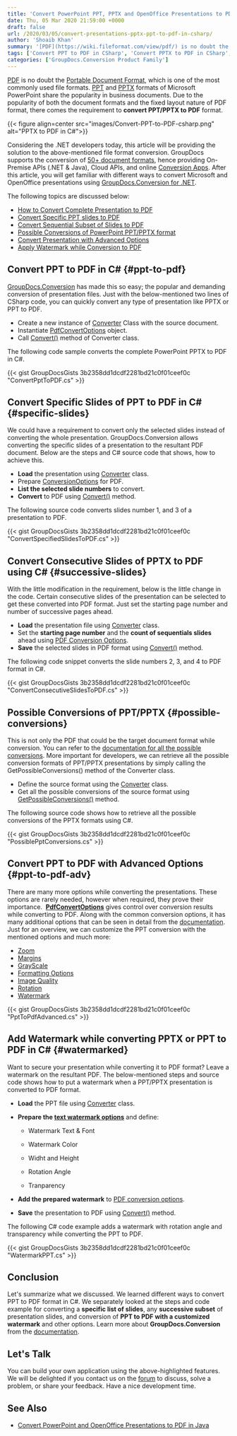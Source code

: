 ```yaml
---
title: 'Convert PowerPoint PPT, PPTX and OpenOffice Presentations to PDF in C#'
date: Thu, 05 Mar 2020 21:59:00 +0000
draft: false
url: /2020/03/05/convert-presentations-pptx-ppt-to-pdf-in-csharp/
author: 'Shoaib Khan'
summary: '[PDF](https://wiki.fileformat.com/view/pdf/) is no doubt the [Portable Document Format](https://en.wikipedia.org/wiki/PDF), which is one of the most commonly used file formats. [PPT](https://wiki.fileformat.com/presentation/ppt/) and [PPTX](https://wiki.fileformat.com/presentation/pptx/) formats of Microsoft PowerPoint share the popularity in business documents. Due to the popularity of both the document formats and the fixed layout nature of PDF format, there comes the requirement to **convert PPT/PPTX to PDF** format.'
tags: ['Convert PPT to PDF in CSharp', 'Convert PPTX to PDF in CSharp', 'CSharp PPT to PDF', 'CSharp PPTX to PDF', ]
categories: ['GroupDocs.Conversion Product Family']
---
```


[PDF](https://wiki.fileformat.com/view/pdf/) is no doubt the [Portable Document Format](https://en.wikipedia.org/wiki/PDF), which is one of the most commonly used file formats. [PPT](https://wiki.fileformat.com/presentation/ppt/) and [PPTX](https://wiki.fileformat.com/presentation/pptx/) formats of Microsoft PowerPoint share the popularity in business documents. Due to the popularity of both the document formats and the fixed layout nature of PDF format, there comes the requirement to **convert PPT/PPTX to PDF** format.



{{< figure align=center src="images/Convert-PPT-to-PDF-csharp.png" alt="PPTX to PDF in C#">}}


Considering the .NET developers today, this article will be providing the solution to the above-mentioned file format conversion. GroupDocs supports the conversion of [50+ document formats](https://docs.groupdocs.com/conversion/net/supported-document-formats/), hence providing On-Premise APIs (.NET & Java), Cloud APIs, and online [Conversion Apps](https://products.groupdocs.app/conversion/family). After this article, you will get familiar with different ways to convert Microsoft and OpenOffice presentations using [GroupDocs.Conversion for .NET](https://products.groupdocs.com/conversion/net).

The following topics are discussed below:

*   [How to Convert Complete Presentation to PDF](#ppt-to-pdf)
*   [Convert Specific PPT slides to PDF](#specific-slides)
*   [Convert Sequential Subset of Slides to PDF](#successive-slides)
*   [Possible Conversions of PowerPoint PPT/PPTX format](#possible-conversions)
*   [Convert Presentation with Advanced Options](#ppt-to-pdf-adv)
*   [Apply Watermark while Conversion to PDF](#watermarked)

## Convert PPT to PDF in C# {#ppt-to-pdf}

[GroupDocs.Conversion](https://products.groupdocs.com/conversion) has made this so easy; the popular and demanding conversion of presentation files. Just with the below-mentioned two lines of CSharp code, you can quickly convert any type of presentation like PPTX or PPT to PDF.

*   Create a new instance of [Converter](https://apireference.groupdocs.com/net/conversion/groupdocs.conversion/converter) Class with the source document.
*   Instantiate [PdfConvertOptions](https://apireference.groupdocs.com/net/conversion/groupdocs.conversion.options.convert/pdfconvertoptions) object.
*   Call [Convert()](https://apireference.groupdocs.com/net/conversion/groupdocs.conversion/converter/methods/convert/2) method of Converter class.

The following code sample converts the complete PowerPoint PPTX to PDF in C#.

{{< gist GroupDocsGists 3b2358dd1dcdf2281bd21c0f01ceef0c "ConvertPptToPDF.cs" >}}

## Convert Specific Slides of PPT to PDF in C# {#specific-slides}

We could have a requirement to convert only the selected slides instead of converting the whole presentation. GroupDocs.Conversion allows converting the specific slides of a presentation to the resultant PDF document. Below are the steps and C# source code that shows, how to achieve this.

*   **Load** the presentation using [Converter](https://apireference.groupdocs.com/conversion/net/groupdocs.conversion/converter) class.
*   Prepare [ConversionOptions](https://apireference.groupdocs.com/conversion/net/groupdocs.conversion.options.convert/pdfconvertoptions) for PDF.
*   **List the selected slide numbers** to convert.
*   **Convert** to PDF using [Convert()](https://apireference.groupdocs.com/conversion/net/groupdocs.conversion/converter/methods/convert/index) method.

The following source code converts slides number 1, and 3 of a presentation to PDF.

{{< gist GroupDocsGists 3b2358dd1dcdf2281bd21c0f01ceef0c "ConvertSpecifiedSlidesToPDF.cs" >}}

## Convert Consecutive Slides of PPTX to PDF using C# {#successive-slides}

With the little modification in the requirement, below is the little change in the code. Certain consecutive slides of the presentation can be selected to get these converted into PDF format. Just set the starting page number and number of successive pages ahead.

*   **Load** the presentation file using [Converter](https://apireference.groupdocs.com/conversion/net/groupdocs.conversion/converter) class.
*   Set the **starting page number** and the **count of sequentials slides** ahead using [PDF Conversion Options](https://apireference.groupdocs.com/conversion/net/groupdocs.conversion.options.convert/pdfconvertoptions).
*   **Save** the selected slides in PDF format using [Convert()](https://apireference.groupdocs.com/conversion/net/groupdocs.conversion/converter/methods/convert/index) method.

The following code snippet converts the slide numbers 2, 3, and 4 to PDF format in C#.

{{< gist GroupDocsGists 3b2358dd1dcdf2281bd21c0f01ceef0c "ConvertConsecutiveSlidesToPDF.cs" >}}

## Possible Conversions of PPT/PPTX {#possible-conversions}

This is not only the PDF that could be the target document format while conversion. You can refer to the [documentation for all the possible conversions](https://docs.groupdocs.com/conversion/net/supported-document-formats/). More important for developers, we can retrieve all the possible conversion formats of PPT/PPTX presentations by simply calling the GetPossibleConversions() method of the Converter class.

*   Define the source format using the [Converter](https://apireference.groupdocs.com/conversion/net/groupdocs.conversion/converter) class.
*   Get all the possible conversions of the source format using [GetPossibleConversions()](https://apireference.groupdocs.com/conversion/net/groupdocs.conversion/converter/methods/getpossibleconversions/index) method.

The following source code shows how to retrieve all the possible conversions of the PPTX formats using C#.

{{< gist GroupDocsGists 3b2358dd1dcdf2281bd21c0f01ceef0c "PossiblePptConversions.cs" >}}

## Convert PPT to PDF with Advanced Options {#ppt-to-pdf-adv}

There are many more options while converting the presentations. These options are rarely needed, however when required, they prove their importance.  [**PdfConvertOptions**](https://apireference.groupdocs.com/net/conversion/groupdocs.conversion.options.convert/pdfconvertoptions) gives control over conversion results while converting to PDF. Along with the common conversion options, it has many additional options that can be seen in detail from the [documentation](https://docs.groupdocs.com/conversion/net/convert-to-pdf-with-advanced-options/#ConverttoPDFwithadvancedoptions-PdfOptions). Just for an overview, we can customize the PPT conversion with the mentioned options and much more:

*   [Zoom](https://apireference.groupdocs.com/net/conversion/groupdocs.conversion.options.convert/pdfoptions/properties/zoom)
*   [Margins](https://apireference.groupdocs.com/net/conversion/groupdocs.conversion.options.convert/pdfconvertoptions/properties/marginleft)
*   [GrayScale](https://apireference.groupdocs.com/net/conversion/groupdocs.conversion.options.convert/pdfoptions/properties/grayscale)
*   [Formatting Options](https://docs.groupdocs.com/display/conversionnet/Convert+to+PDF+with+advanced+options#ConverttoPDFwithadvancedoptions-PdfFormattingOptions)
*   [Image Quality](https://apireference.groupdocs.com/net/conversion/groupdocs.conversion.options.convert/pdfoptimizationoptions/properties/imagequality)
*   [Rotation](https://apireference.groupdocs.com/net/conversion/groupdocs.conversion.options.convert/pdfconvertoptions/properties/rotate)
*   [Watermark](https://apireference.groupdocs.com/conversion/net)

{{< gist GroupDocsGists 3b2358dd1dcdf2281bd21c0f01ceef0c "PptToPdfAdvanced.cs" >}}

## Add Watermark while converting PPTX or PPT to PDF in C# {#watermarked}

Want to secure your presentation while converting it to PDF format? Leave a watermark on the resultant PDF. The below-mentioned steps and source code shows how to put a watermark when a PPT/PPTX presentation is converted to PDF format.

*   **Load** the PPT file using [Converter](https://apireference.groupdocs.com/conversion/net/groupdocs.conversion/converter) class.
*   **Prepare the [text watermark options](https://apireference.groupdocs.com/conversion/net/groupdocs.conversion.options.convert/watermarktextoptions)** and define:
    
    *   Watermark Text & Font
    
    *   Watermark Color
    *   Widht and Height
    *   Rotation Angle
    *   Tranparency
*   **Add the prepared watermark** to [PDF conversion options](https://apireference.groupdocs.com/conversion/net/groupdocs.conversion.options.convert/pdfconvertoptions).
*   **Save** the presentation to PDF using [Convert()](https://apireference.groupdocs.com/conversion/net/groupdocs.conversion/converter/methods/convert/index) method.

The following C# code example adds a watermark with rotation angle and transparency while converting the PPT to PDF.

{{< gist GroupDocsGists 3b2358dd1dcdf2281bd21c0f01ceef0c "WatermarkPPT.cs" >}}

## Conclusion

Let's summarize what we discussed. We learned different ways to convert PPT to PDF format in C#. We separately looked at the steps and code example for converting a **specific list of slides**, any **successive subset** of presentation slides, and conversion of **PPT to PDF with a customized watermark** and other options. Learn more about **GroupDocs.Conversion** from the [documentation](https://docs.groupdocs.com/conversion/net/).

## Let's Talk

You can build your own application using the above-highlighted features. We will be delighted if you contact us on the [forum](https://forum.groupdocs.com/c/conversion) to discuss, solve a problem, or share your feedback. Have a nice development time.

## See Also

*   [Convert PowerPoint and OpenOffice Presentations to PDF in Java](https://blog.groupdocs.com/2021/02/15/convert-presentations-odp-pptx-ppt-to-pdf-in-java/)




